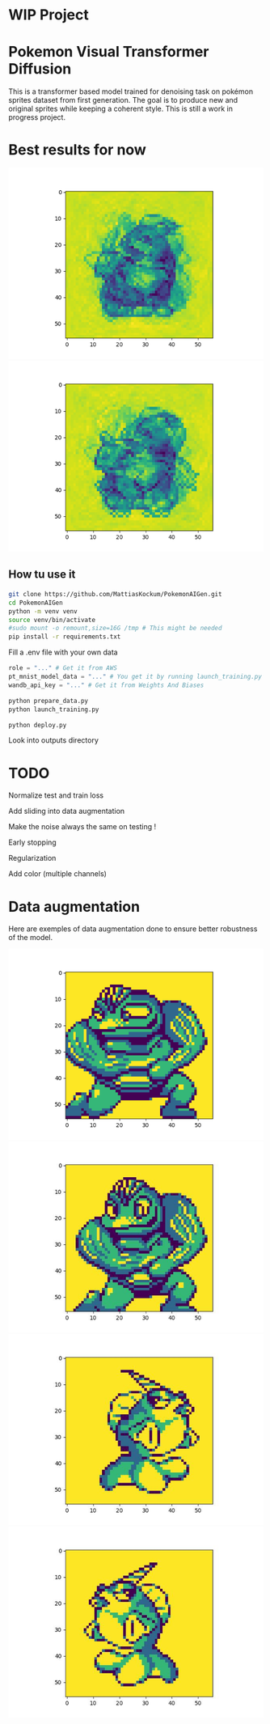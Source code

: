 # WIP Project

# Pokemon Visual Transformer Diffusion

This is a transformer based model trained for denoising task on pokémon sprites dataset from first generation.
The goal is to produce new and original sprites while keeping a coherent style.
This is still a work in progress project.

# Best results for now

![Image 1](/images/results/1.png?raw=true "Image 1")
![Image 2](/images/results/2.png?raw=true "Image 2")


## How tu use it

``` bash
git clone https://github.com/MattiasKockum/PokemonAIGen.git
cd PokemonAIGen
python -m venv venv
source venv/bin/activate
#sudo mount -o remount,size=16G /tmp # This might be needed
pip install -r requirements.txt
```

Fill a .env file with your own data
``` python
role = "..." # Get it from AWS
pt_mnist_model_data = "..." # You get it by running launch_training.py
wandb_api_key = "..." # Get it from Weights And Biases
```

``` bash
python prepare_data.py
python launch_training.py
```

``` bash
python deploy.py
```

Look into outputs directory

# TODO

Normalize test and train loss

Add sliding into data augmentation

Make the noise always the same on testing !

Early stopping

Regularization

Add color (multiple channels)

# Data augmentation

Here are exemples of data augmentation done to ensure better robustness of the model.

![Image 3](/images/data_augmentation/data_augmentation_example_1.png?raw=true "Image 3")
![Image 4](/images/data_augmentation/data_augmentation_example_2.png?raw=true "Image 4")
![Image 5](/images/data_augmentation/data_augmentation_example_3.png?raw=true "Image 5")
![Image 6](/images/data_augmentation/data_augmentation_example_4.png?raw=true "Image 6")

